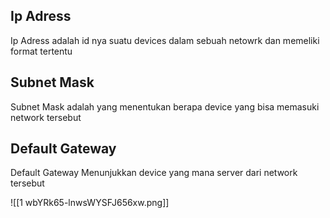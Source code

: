 ## Ip Adress

Ip Adress adalah id nya suatu devices dalam sebuah netowrk dan memeliki format tertentu


## Subnet Mask

Subnet Mask adalah yang menentukan berapa device yang bisa memasuki network tersebut

## Default Gateway

Default Gateway Menunjukkan device yang mana server dari network tersebut



![[1 wbYRk65-lnwsWYSFJ656xw.png]]


